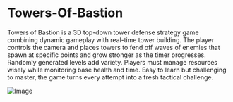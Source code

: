# Towers-Of-Bastion
Towers of Bastion is a 3D top-down tower defense strategy game combining dynamic gameplay with real-time tower building. 
The player controls the camera and places towers to fend off waves of enemies that spawn at specific points and grow stronger as the timer progresses. 
Randomly generated levels add variety. Players must manage resources wisely while monitoring base health and time. 
Easy to learn but challenging to master, the game turns every attempt into a fresh tactical challenge.




![Image](https://github.com/user-attachments/assets/d2e2ab7b-35cb-4bfa-8f89-e8b5cca0847d)
